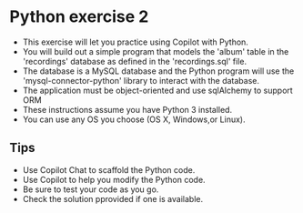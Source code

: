 # Python exercise 2

- This exercise will let you practice using Copilot with Python. 
- You will build out a simple program that models the 'album' table in the 'recordings' database as defined in the 'recordings.sql' file.
- The database is a MySQL database and the Python program will use the 'mysql-connector-python' library to interact with the database.
- The application must be object-oriented and use sqlAlchemy to support ORM
- These instructions assume you have Python 3 installed.
- You can use any OS you choose (OS X, Windows,or Linux).

## Tips
- Use Copilot Chat to scaffold the Python code.
- Use Copilot to help you modify the Python code. 
- Be sure to test your code as you go.
- Check the solution pprovided if one is available.

